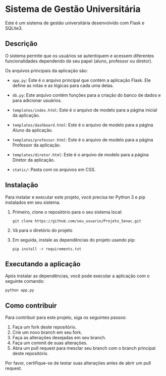 # Sistema de Gestão Universitária

Este é um sistema de gestão universitária desenvolvido com Flask e SQLite3.

## Descrição

O sistema permite que os usuários se autentiquem e acessem diferentes funcionalidades dependendo de seu papel (aluno, professor ou diretor). 

Os arquivos principais da aplicação são:

- `app.py`: Este é o arquivo principal que contém a aplicação Flask. Ele define as rotas e as lógicas para cada uma delas.

- `db.py`: Este arquivo contém funções para a criação do banco de dados e para adicionar usuários.

- `templates/index.html`: Este é o arquivo de modelo para a página inicial da aplicação.

- `templates/dashboard.html`: Este é o arquivo de modelo para a página Aluno da aplicação.

- `templates/professor.html`: Este é o arquivo de modelo para a página Professor da aplicação.

- `templates/diretor.html`: Este é o arquivo de modelo para a página Diretor da aplicação.

- `static/`: Pasta com os arquivos em CSS.

## Instalação

Para instalar e executar este projeto, você precisa ter Python 3 e pip instalados em seu sistema.

1. Primeiro, clone o repositório para o seu sistema local:

   ```
   git clone https://github.com/seu_usuario/Projeto_Senac.git
   ```

2. Vá para o diretório do projeto

3. Em seguida, instale as dependências do projeto usando pip:

   ```
   pip install -r requirements.txt
   ```

## Executando a aplicação

Após instalar as dependências, você pode executar a aplicação com o seguinte comando:

```
python app.py
```

## Como contribuir

Para contribuir para este projeto, siga os seguintes passos:

1. Faça um fork deste repositório.
2. Crie um novo branch em seu fork.
3. Faça as alterações desejadas em seu branch.
4. Faça um commit de suas alterações.
5. Abra um pull request para mesclar seu branch com o branch principal deste repositório.

Por favor, certifique-se de testar suas alterações antes de abrir um pull request.
